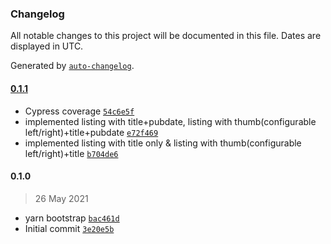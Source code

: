 ### Changelog

All notable changes to this project will be documented in this file. Dates are displayed in UTC.

Generated by [`auto-changelog`](https://github.com/CookPete/auto-changelog).

#### [0.1.1](https://github.com/eea/volto-listing-block/compare/0.1.0...0.1.1)

- Cypress coverage [`54c6e5f`](https://github.com/eea/volto-listing-block/commit/54c6e5f213896cd7bde74d4bf1cd1b3fb5f1abb7)
- implemented listing with title+pubdate, listing with thumb(configurable left/right)+title+pubdate [`e72f469`](https://github.com/eea/volto-listing-block/commit/e72f4690158d85a703555d2982f62e3cc35c8bdc)
- implemented listing with title only & listing with thumb(configurable left/right)+title [`b704de6`](https://github.com/eea/volto-listing-block/commit/b704de6fcb2c6fa7722f26d6165d6aa56e176e5c)

#### 0.1.0

> 26 May 2021

- yarn bootstrap [`bac461d`](https://github.com/eea/volto-listing-block/commit/bac461d220dcb93173e48c9c21162dae084949eb)
- Initial commit [`3e20e5b`](https://github.com/eea/volto-listing-block/commit/3e20e5b483e4c3b826be44f4dd549ec445280b39)
